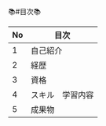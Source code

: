 📚#目次📚

|No|     目次     |
|:--|--------------|
|1|自己紹介          |
|2|経歴           |
|3|資格|
|4|スキル　学習内容|
|5|成果物|
